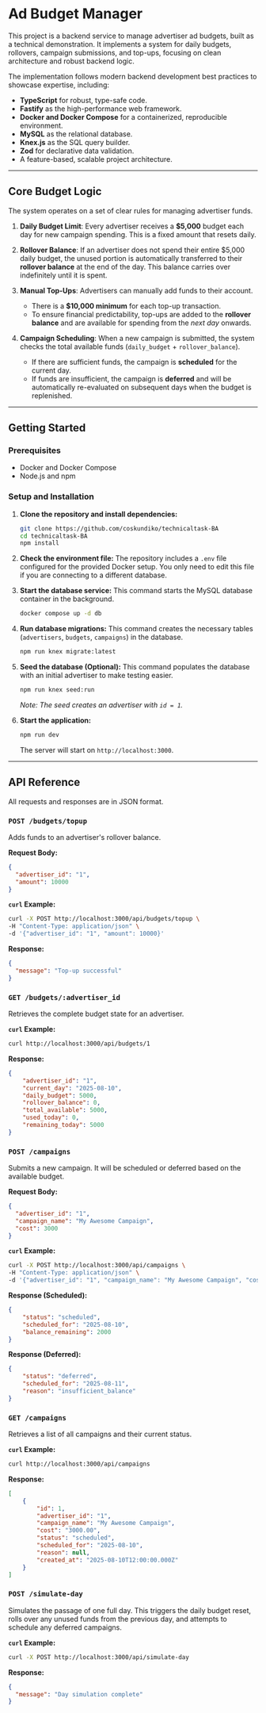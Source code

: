 # Ad Budget Manager

This project is a backend service to manage advertiser ad budgets, built as a technical demonstration. It implements a system for daily budgets, rollovers, campaign submissions, and top-ups, focusing on clean architecture and robust backend logic.

The implementation follows modern backend development best practices to showcase expertise, including:
- **TypeScript** for robust, type-safe code.
- **Fastify** as the high-performance web framework.
- **Docker and Docker Compose** for a containerized, reproducible environment.
- **MySQL** as the relational database.
- **Knex.js** as the SQL query builder.
- **Zod** for declarative data validation.
- A feature-based, scalable project architecture.

---

## Core Budget Logic

The system operates on a set of clear rules for managing advertiser funds.

1.  **Daily Budget Limit**: Every advertiser receives a **$5,000** budget each day for new campaign spending. This is a fixed amount that resets daily.

2.  **Rollover Balance**: If an advertiser does not spend their entire $5,000 daily budget, the unused portion is automatically transferred to their **rollover balance** at the end of the day. This balance carries over indefinitely until it is spent.

3.  **Manual Top-Ups**: Advertisers can manually add funds to their account.
    - There is a **$10,000 minimum** for each top-up transaction.
    - To ensure financial predictability, top-ups are added to the **rollover balance** and are available for spending from the *next day* onwards.

4.  **Campaign Scheduling**: When a new campaign is submitted, the system checks the total available funds (`daily_budget` + `rollover_balance`).
    - If there are sufficient funds, the campaign is **scheduled** for the current day.
    - If funds are insufficient, the campaign is **deferred** and will be automatically re-evaluated on subsequent days when the budget is replenished.

---

## Getting Started

### Prerequisites
- Docker and Docker Compose
- Node.js and npm

### Setup and Installation

1.  **Clone the repository and install dependencies:**
    ```bash
    git clone https://github.com/coskundiko/technicaltask-BA
    cd technicaltask-BA
    npm install
    ```

2.  **Check the environment file:**
    The repository includes a `.env` file configured for the provided Docker setup. You only need to edit this file if you are connecting to a different database.

3.  **Start the database service:**
    This command starts the MySQL database container in the background.
    ```bash
    docker compose up -d db
    ```

4.  **Run database migrations:**
    This command creates the necessary tables (`advertisers`, `budgets`, `campaigns`) in the database.
    ```bash
    npm run knex migrate:latest
    ```

5.  **Seed the database (Optional):**
    This command populates the database with an initial advertiser to make testing easier.
    ```bash
    npm run knex seed:run
    ```
    *Note: The seed creates an advertiser with `id = 1`.*

6.  **Start the application:**
    ```bash
    npm run dev
    ```
    The server will start on `http://localhost:3000`.

---

## API Reference

All requests and responses are in JSON format.

### `POST /budgets/topup`
Adds funds to an advertiser's rollover balance.

**Request Body:**
```json
{
  "advertiser_id": "1",
  "amount": 10000
}
```

**`curl` Example:**
```bash
curl -X POST http://localhost:3000/api/budgets/topup \
-H "Content-Type: application/json" \
-d '{"advertiser_id": "1", "amount": 10000}'
```

**Response:**
```json
{
  "message": "Top-up successful"
}
```

### `GET /budgets/:advertiser_id`
Retrieves the complete budget state for an advertiser.

**`curl` Example:**
```bash
curl http://localhost:3000/api/budgets/1
```

**Response:**
```json
{
    "advertiser_id": "1",
    "current_day": "2025-08-10",
    "daily_budget": 5000,
    "rollover_balance": 0,
    "total_available": 5000,
    "used_today": 0,
    "remaining_today": 5000
}
```

### `POST /campaigns`
Submits a new campaign. It will be scheduled or deferred based on the available budget.

**Request Body:**
```json
{
  "advertiser_id": "1",
  "campaign_name": "My Awesome Campaign",
  "cost": 3000
}
```

**`curl` Example:**
```bash
curl -X POST http://localhost:3000/api/campaigns \
-H "Content-Type: application/json" \
-d '{"advertiser_id": "1", "campaign_name": "My Awesome Campaign", "cost": 3000}'
```

**Response (Scheduled):**
```json
{
    "status": "scheduled",
    "scheduled_for": "2025-08-10",
    "balance_remaining": 2000
}
```

**Response (Deferred):**
```json
{
    "status": "deferred",
    "scheduled_for": "2025-08-11",
    "reason": "insufficient_balance"
}
```

### `GET /campaigns`
Retrieves a list of all campaigns and their current status.

**`curl` Example:**
```bash
curl http://localhost:3000/api/campaigns
```

**Response:**
```json
[
    {
        "id": 1,
        "advertiser_id": "1",
        "campaign_name": "My Awesome Campaign",
        "cost": "3000.00",
        "status": "scheduled",
        "scheduled_for": "2025-08-10",
        "reason": null,
        "created_at": "2025-08-10T12:00:00.000Z"
    }
]
```

### `POST /simulate-day`
Simulates the passage of one full day. This triggers the daily budget reset, rolls over any unused funds from the previous day, and attempts to schedule any deferred campaigns.

**`curl` Example:**
```bash
curl -X POST http://localhost:3000/api/simulate-day
```

**Response:**
```json
{
  "message": "Day simulation complete"
}
```